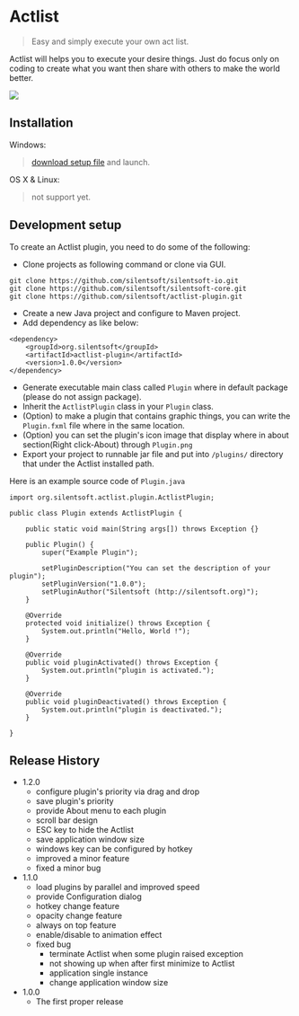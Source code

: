 # Actlist
> Easy and simply execute your own act list.


Actlist will helps you to execute your desire things.
Just do focus only on coding to create what you want then share with others to make the world better.

![](http://silentsoft.org/actlist/preview.png)

## Installation

Windows:
> [download setup file](http://silentsoft.org/actlist/archives/) and launch.

OS X & Linux:
> not support yet.

## Development setup

To create an Actlist plugin, you need to do some of the following:
* Clone projects as following command or clone via GUI.
```
git clone https://github.com/silentsoft/silentsoft-io.git
git clone https://github.com/silentsoft/silentsoft-core.git
git clone https://github.com/silentsoft/actlist-plugin.git

```
* Create a new Java project and configure to Maven project.
* Add dependency as like below:
```
<dependency>
	<groupId>org.silentsoft</groupId>
	<artifactId>actlist-plugin</artifactId>
	<version>1.0.0</version>
</dependency>
```
* Generate executable main class called `Plugin` where in default package (please do not assign package).
* Inherit the `ActlistPlugin` class in your `Plugin` class.
* (Option) to make a plugin that contains graphic things, you can write the `Plugin.fxml` file where in the same location.
* (Option) you can set the plugin's icon image that display where in about section(Right click-About) through `Plugin.png`
* Export your project to runnable jar file and put into `/plugins/` directory that under the Actlist installed path.

Here is an example source code of `Plugin.java`
```
import org.silentsoft.actlist.plugin.ActlistPlugin;

public class Plugin extends ActlistPlugin {
    
    public static void main(String args[]) throws Exception {}
    
    public Plugin() {
        super("Example Plugin");
        
        setPluginDescription("You can set the description of your plugin");
        setPluginVersion("1.0.0");
        setPluginAuthor("Silentsoft (http://silentsoft.org)");
    }
    
    @Override
    protected void initialize() throws Exception {
        System.out.println("Hello, World !");
    }
    
    @Override
    public void pluginActivated() throws Exception {
        System.out.println("plugin is activated.");
    }
    
    @Override
    public void pluginDeactivated() throws Exception {
        System.out.println("plugin is deactivated.");
    }

}
```

## Release History

* 1.2.0
    * configure plugin's priority via drag and drop
    * save plugin's priority
    * provide About menu to each plugin
    * scroll bar design
    * ESC key to hide the Actlist
    * save application window size
    * windows key can be configured by hotkey
    * improved a minor feature
    * fixed a minor bug
* 1.1.0
    * load plugins by parallel and improved speed
    * provide Configuration dialog
    * hotkey change feature
    * opacity change feature
    * always on top feature
    * enable/disable to animation effect
    * fixed bug
      * terminate Actlist when some plugin raised exception
      * not showing up when after first minimize to Actlist
      * application single instance
      * change application window size
* 1.0.0
    * The first proper release
